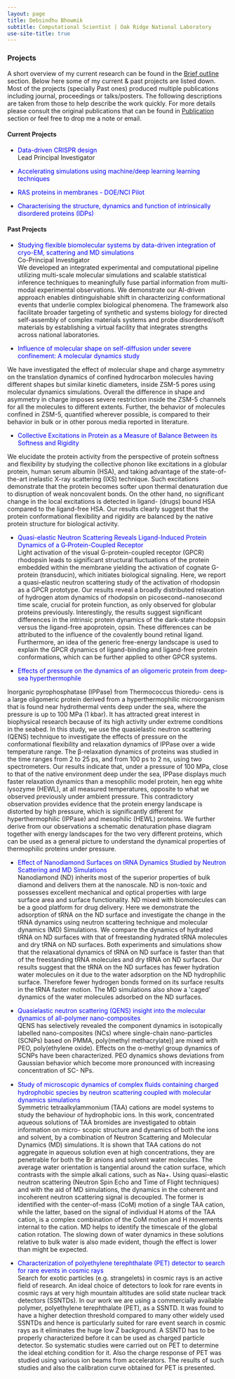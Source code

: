 ```yaml
---
layout: page
title: Debsindhu Bhowmik
subtitle: Computational Scientist | Oak Ridge National Laboratory  
use-site-title: true
---
```


### **Projects**     

A short overview of my current research can be found in the [Brief outline](https://debsindhu.github.io/research/) section. Below here some of my current & past projects are listed down. Most of the projects (specially Past ones) produced multiple publications including journal, proceedings or talks/posters. The following descriptions are taken from those to help describe the work quickly. For more details please consult the original publications that can be found in [Publication](https://debsindhu.github.io/publication/) section or feel free to drop me a note or email.   

#### **Current Projects**    

- <span style="color:blue">Data-driven CRISPR design</span>  
Lead Principal Investigator    

- <span style="color:blue">Accelerating simulations using machine/deep learning learning techniques</span>   

- <span style="color:blue">RAS proteins in membranes - DOE/NCI Pilot</span>

- <span style="color:blue">Characterising the structure, dynamics and function of intrinsically disordered proteins (IDPs)
</span>      

#### **Past Projects**         

- <span style="color:blue">Studying flexible biomolecular systems by data-driven integration of cryo-EM, scattering
and MD simulations </span>  
Co-Principal Investigator      
We developed an integrated experimental and computational pipeline utilizing multi-scale molecular simulations and scalable statistical inference techniques to meaningfully fuse partial information from multi-modal experimental observations. We demonstrate our AI-driven approach enables dintinguishable shift in characterizing conformational events that underlie complex biological phenomena. The framework also facilitate broader targeting of synthetic and systems biology for directed self-assembly of complex materials systems and probe disordered/soft materials by establishing a virtual facility that integrates strengths across national laboratories.    

- <span style="color:blue">Influence of molecular shape on self-diffusion under severe confinement: A molecular dynamics study
</span>  
We have investigated the effect of molecular shape and charge asymmetry on the translation dynamics of confined hydrocarbon molecules having different shapes but similar kinetic diameters, inside ZSM-5 pores using molecular dynamics simulations. Overall the difference in shape and asymmetry in charge imposes severe restriction inside the ZSM-5 channels for all the molecules to different extents. Further, the behavior of molecules confined in ZSM-5, quantified wherever possible, is compared to their behavior in bulk or in other porous media reported in literature.    

- <span style="color:blue">Collective Excitations in Protein as a Measure of Balance Between its Softness and Rigidity
</span>    
We elucidate the protein activity from the perspective of protein softness and flexibility by studying the collective phonon like excitations in a globular protein, human serum albumin (HSA), and taking advantage of the state-of-the-art inelastic X-ray scattering (IXS) technique. Such excitations demonstrate that the protein becomes softer upon thermal denaturation due to disruption of weak noncovalent bonds. On the other hand, no significant change in the local excitations is detected in ligand- (drugs) bound HSA compared to the ligand-free HSA. Our results clearly suggest that the protein conformational flexibility and rigidity are balanced by the native protein structure for biological activity.    

- <span style="color:blue">Quasi-elastic Neutron Scattering Reveals Ligand-Induced Protein Dynamics of a G‑Protein-Coupled
Receptor</span>    
Light activation of the visual G-protein-coupled receptor (GPCR) rhodopsin leads to significant structural fluctuations of the protein embedded within the membrane yielding the activation of cognate G-protein (transducin), which initiates biological signaling. Here, we report a quasi-elastic neutron scattering study of the activation of rhodopsin as a GPCR prototype. Our results reveal a broadly distributed relaxation of hydrogen atom dynamics of rhodopsin on picosecond−nanosecond time scale, crucial for protein function, as only observed for globular proteins previously. Interestingly, the results suggest significant differences in the intrinsic protein dynamics of the dark-state rhodopsin versus the ligand-free apoprotein, opsin. These differences can be attributed to the influence of the covalently bound retinal ligand. Furthermore, an idea of the generic free-energy landscape is used to explain the GPCR dynamics of ligand-binding and ligand-free protein conformations, which can be further applied to other GPCR systems.   

- <span style="color:blue">Effects of pressure on the dynamics of an oligomeric protein from deep-sea hyperthermophile
</span>    
Inorganic pyrophosphatase (IPPase) from Thermococcus thioredu- cens is a large oligomeric protein derived from a hyperthermophilic microorganism that is found near hydrothermal vents deep under the sea, where the pressure is up to 
100 MPa (1 kbar). It has attracted great interest in biophysical research because of its high activity under extreme conditions in the seabed. In this study, we use the quasielastic neutron scattering (QENS) technique to investigate the effects of pressure on the conformational flexibility and relaxation dynamics of IPPase over a wide temperature range. The 
β-relaxation dynamics of proteins was studied in the time ranges from 2 to 25 ps, and from 100 ps to 2 ns, using two spectrometers. Our results indicate that, under a pressure of 100 MPa, close to that of the native environment deep under the sea, IPPase displays much faster relaxation dynamics than a mesophilic model protein, hen egg white lysozyme (HEWL), at all measured temperatures, opposite to what we observed previously under ambient pressure. This contradictory observation provides evidence that the protein energy landscape is distorted by high pressure, which is significantly different for hyperthermophilic (IPPase) and mesophilic (HEWL) proteins. We further derive from our observations a schematic denaturation phase diagram together with energy landscapes for the two very different proteins, which can be used as a general picture to understand the dynamical properties of thermophilic proteins under pressure.  

- <span style="color:blue">Effect of Nanodiamond Surfaces on tRNA Dynamics Studied by Neutron Scattering and MD 
Simulations</span>    
Nanodiamond (ND) inherits most of the superior properties of bulk diamond and delivers them at the nanoscale. ND is non-toxic and possesses excellent mechanical and optical properties with large surface area and surface functionality. ND mixed with biomolecules can be a good platform for drug delivery. Here we demonstrate the adsorption of tRNA on the ND surface and investigate the change in the tRNA dynamics using neutron scattering technique and molecular dynamics (MD) Simulations. We compare the dynamics of hydrated tRNA on ND surfaces with that of  freestanding hydrated tRNA molecules and dry tRNA on ND surfaces. Both experiments and simulations show that the relaxational dynamics of tRNA on ND surface is faster than that of the freestanding tRNA molecules and dry tRNA on ND surfaces. Our results suggest that the tRNA on the ND surfaces has fewer hydration water molecules on it due to the water adsorption on the ND hydrophilic surface. Therefore fewer hydrogen bonds formed on its surface results in the tRNA faster motion. The MD simulations also show a 'caged' dynamics of the water molecules adsorbed on the ND surfaces.    

- <span style="color:blue">Quasielastic neutron scattering (QENS) insight into the molecular dynamics of all-polymer
nano-composites</span>    
QENS has selectively revealed the component dynamics in isotopically labelled nano-composites (NCs) where single-chain nano-particles (SCNPs) based on PMMA, poly(methyl methacrylate)] are mixed with PEO, poly(ethylene oxide). Effects on the α-methyl group dynamics of SCNPs have been characterized. PEO dynamics shows deviations from Gaussian behavior which become more pronounced with increasing concentration of SC- NPs.    

- <span style="color:blue">Study of microscopic dynamics of complex ﬂuids containing charged hydrophobic species
by neutron scattering coupled with molecular dynamics simulations</span>  
Symmetric tetraalkylammonium (TAA) cations are model systems to study the behaviour of hydrophobic ions. In this work, concentrated aqueous solutions of TAA bromides are investigated to obtain information on micro- scopic structure and dynamics of both the ions and solvent, by a combination of Neutron Scattering and Molecular Dynamics (MD) simulations. It is shown that TAA cations do not aggregate in aqueous solution even at high concentrations, they are penetrable for both the Br anions and solvent water molecules. The average water orientation is tangential around the cation surface, which contrasts with the simple alkali cations, such as Na+. Using quasi-elastic neutron scattering (Neutron Spin Echo and Time of Flight techniques) and with the aid of MD simulations, the dynamics in the coherent and incoherent neutron scattering signal is decoupled. The former is identified with the center-of-mass (CoM) motion of a single TAA cation, while the latter, based on the signal of individual H atoms of the TAA cation, is a complex combination of the CoM motion and H movements internal to the cation. MD helps to identify the timescale of the global cation rotation. The slowing down of water dynamics in these solutions relative to bulk water is also made evident, though the effect is lower than might be expected.    
      
- <span style="color:blue">Characterization of polyethylene terephthalate (PET) detector to search for rare events
in cosmic rays</span>    
Search for exotic particles (e.g. strangelets) in cosmic rays is an active field of research. An ideal choice of detectors to look for rare events in cosmic rays at very high mountain altitudes are solid state nuclear track detectors (SSNTDs). In our work we are using a commercially available polymer, polyethylene terephthalate (PET), as a SSNTD. It was found to have a higher detection threshold compared to many other widely used SSNTDs and hence is particularly suited for rare event search in cosmic rays as it eliminates the huge low Z background. A SSNTD has to be properly characterized before it can be used as charged particle detector. So systematic studies were carried out on PET to determine the ideal etching condition for it. Also the charge response of PET was studied using various ion beams from accelerators. The results of such studies and also the calibration curve obtained for PET is presented.
